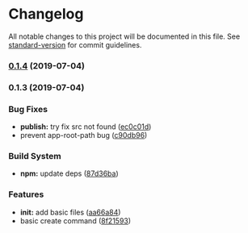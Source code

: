# Changelog

All notable changes to this project will be documented in this file. See [standard-version](https://github.com/conventional-changelog/standard-version) for commit guidelines.

### [0.1.4](https://github.com/seognil-lab/la-starter-cli/compare/v0.1.3...v0.1.4) (2019-07-04)



### 0.1.3 (2019-07-04)


### Bug Fixes

* **publish:** try fix src not found ([ec0c01d](https://github.com/seognil-lab/la-starter-cli/commit/ec0c01d))
* prevent app-root-path bug ([c90db96](https://github.com/seognil-lab/la-starter-cli/commit/c90db96))


### Build System

* **npm:** update deps ([87d36ba](https://github.com/seognil-lab/la-starter-cli/commit/87d36ba))


### Features

* **init:** add basic files ([aa66a84](https://github.com/seognil-lab/la-starter-cli/commit/aa66a84))
* basic create command ([8f21593](https://github.com/seognil-lab/la-starter-cli/commit/8f21593))
